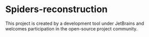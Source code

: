 # Spiders-reconstruction
This project is created by a development tool under JetBrains and welcomes participation in the open-source project community.
